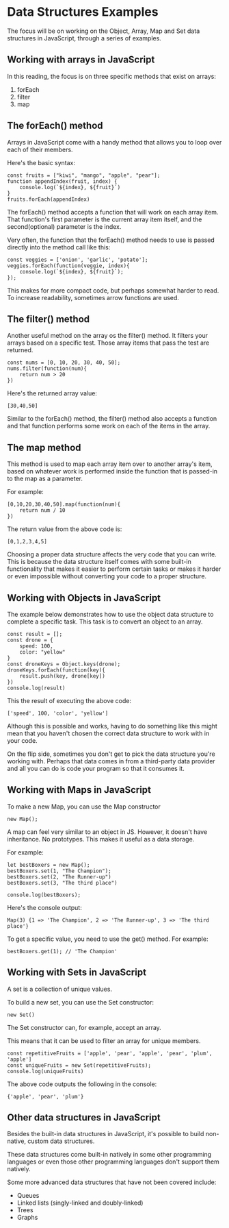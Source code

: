# Data Structures Examples

The focus will be on working on the Object, Array, Map and Set data structures in JavaScript, through a series of examples.

## Working with arrays in JavaScript

In this reading, the focus is on three specific methods that exist on arrays:

1. forEach
2. filter
3. map

## The forEach() method

Arrays in JavaScript come with a handy method that allows you to loop over each of their members.

Here's the basic syntax:

```
const fruits = ["kiwi", "mango", "apple", "pear"];
function appendIndex(fruit, index) {
    console.log(`${index}, ${fruit}`)
}
fruits.forEach(appendIndex)
```

The forEach() method accepts a function that will work on each array item. That function's first parameter is the current array item itself, and the second(optional) parameter is the index.

Very often, the function that the forEach() method needs to use is passed directly into the method call like this:

```
const veggies = ['onion', 'garlic', 'potato'];
veggies.forEach(function(veggie, index){
    console.log(`${index}, ${fruit}`);
});
```

This makes for more compact code, but perhaps somewhat harder to read. To increase readability, sometimes arrow functions are used.

## The filter() method
Another useful method on the array os the filter() method. It filters your arrays based on a specific test. Those array items that pass the test are returned.

```
const nums = [0, 10, 20, 30, 40, 50];
nums.filter(function(num){
    return num > 20
})
```

Here's the returned array value:
```
[30,40,50]
```

Similar to the forEach() method, the filter() method also accepts a function and that function performs some work on each of the items in the array.

## The map method

This method is used to map each array item over to another array's item, based on whatever work is performed inside the function that is passed-in to the map as a parameter.

For example:
```
[0,10,20,30,40,50].map(function(num){
    return num / 10
})
```
The return value from the above code is:
```
[0,1,2,3,4,5]
```

Choosing a proper data structure affects the very code that you can write. This is because the data structure itself comes with some built-in functionality that makes it easier to perform certain tasks or makes it harder or even impossible without converting your code to a proper structure.

## Working with Objects in JavaScript

The example below demonstrates how to use the object data structure to complete a specific task. This task is to convert an object to an array.

```
const result = [];
const drone = {
    speed: 100,
    color: "yellow"
}
const droneKeys = Object.keys(drone);
droneKeys.forEach(function(key){
    result.push(key, drone[key])
})
console.log(result)
```

This the result of executing the above code:
```
['speed', 100, 'color', 'yellow']
```
Although this is possible and works, having to do something like this might mean that you haven't chosen the correct data structure to work with in your code.

On the flip side, sometimes you don't get to pick the data structure you're working with. Perhaps that data comes in from a third-party data provider and all you can do is code your program so that it consumes it. 

## Working with Maps in JavaScript

To make a new Map, you can use the Map constructor
```
new Map();
```

A map can feel very similar to an object in JS. However, it doesn't have inheritance. No prototypes. This makes it useful as a data storage.

For example:
```
let bestBoxers = new Map();
bestBoxers.set(1, "The Champion");
bestBoxers.set(2, "The Runner-up")
bestBoxers.set(3, "The third place")

console.log(bestBoxers);
```

Here's the console output:
```
Map(3) {1 => 'The Champion', 2 => 'The Runner-up', 3 => 'The third place'}
```
To get a specific value, you need to use the get() method. For example:
```
bestBoxers.get(1); // 'The Champion'
```

## Working with Sets in JavaScript

A set is a collection of unique values.

To build a new set, you can use the Set constructor:

```
new Set()
```

The Set constructor can, for example, accept an array.

This means that it can be used to filter an array for unique members.

```
const repetitiveFruits = ['apple', 'pear', 'apple', 'pear', 'plum', 'apple']
const uniqueFruits = new Set(repetitiveFruits);
console.log(uniqueFruits)
```

The above code outputs the following in the console:

```
{'apple', 'pear', 'plum'}
```

## Other data structures in JavaScript

Besides the built-in data structures in JavaScript, it's possible to build non-native, custom data structures.

These data structures come built-in natively in some other programming languages  or even those other programming languages don't support them natively.

Some more advanced data structures that have not been covered include:

- Queues
- Linked lists (singly-linked and doubly-linked)
- Trees
- Graphs